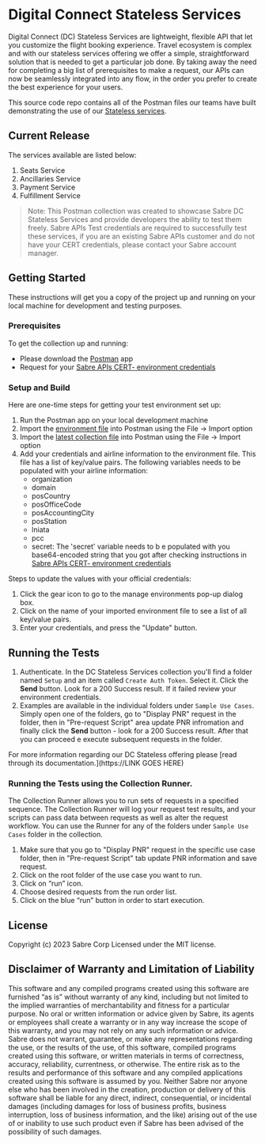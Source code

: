 # Digital Connect Stateless Services

Digital Connect (DC) Stateless Services are lightweight, flexible API that let you customize the flight booking experience. Travel ecosystem is complex and with our stateless services offering we offer a simple, straightforward solution that is needed to get a particular job done. By taking away the need for completing a big list of prerequisites to make a request, our APIs can now be seamlessly integrated into any flow, in the order you prefer to create the best experience for your users.

This source code repo contains all of the Postman files our teams have built demonstrating the use of our [Stateless services](https://developer.sabre.com/node/10077).

## Current Release 

The services available are listed below:
1.	Seats Service
2.	Ancillaries Service
3.	Payment Service
4.	Fulfillment Service

> Note: This Postman collection was created to showcase Sabre DC Stateless Services and provide developers the ability to test them freely. Sabre APIs Test credentials are required to successfully test these services, if you are an existing Sabre APIs customer and do not have your CERT credentials, please contact your Sabre account manager.

## Getting Started

These instructions will get you a copy of the project up and running on your local machine for development and testing purposes. 

### Prerequisites

To get the collection up and running:

* Please download the [Postman](https://www.postman.com/) app
* Request for your [Sabre APIs CERT- environment credentials](https://developer.sabre.com/resources/getting_started_with_sabre_apis/)

### Setup and Build

Here are one-time steps for getting your test environment set up:

1. Run the Postman app on your local development machine 
2. Import the [environment file](https://github.com/SabreDevStudio/postman-collections/blob/master/Digital%20Connect/Stateless%20Services/beta/DC_Stateless-DefaultEnv.postman_environment.json) into Postman using the File -> Import option
3. Import the [latest collection file](https://github.com/SabreDevStudio/postman-collections/blob/master/Digital%20Connect/Stateless%20Services/beta/DC_Stateless_Services_Beta.postman_collection.json) into Postman using the File -> Import option
4. Add your credentials and airline information to the environment file. This file has a list of key/value pairs. The following variables needs to be populated with your airline information: 
    * organization
    * domain
    * posCountry
    * posOfficeCode
    * posAccountingCity
    * posStation
    * lniata
    * pcc
    * secret: The 'secret' variable needs to b e populated with you base64-encoded string that you got after checking instructions in [Sabre APIs CERT- environment credentials](https://developer.sabre.com/resources/getting_started_with_sabre_apis/)
 
Steps to update the values with your official credentials:
  1. Click the gear icon to go to the manage environments pop-up dialog box.
  2. Click on the name of your imported environment file to see a list of all key/value pairs.
  3. Enter your credentials, and press the "Update" button.    

## Running the Tests
1. Authenticate. In the DC Stateless Services collection you'll find a folder named `Setup` and an item called `Create Auth Token`. Select it. Click the **Send** button. Look for a 200 Success result. If it failed review your environment credentials.
2. Examples are available in the individual folders under `Sample Use Cases`. Simply open one of the folders, go to "Display PNR" request in the folder, then in "Pre-request Script" area update PNR infromation and finally click the **Send** button - look for a 200 Success result. After that you can proceed e execute subsequent requests in the folder.

For more information regarding our DC Stateless offering please [read through its documentation.](https://LINK GOES HERE) 

### Running the Tests using the Collection Runner. 
The Collection Runner allows you to run sets of requests in a specified sequence. The Collection Runner will log your request test results, and your scripts can pass data between requests as well as alter the request workflow. You can use the Runner for any of the folders under `Sample Use Cases` folder in the collection.

1.	Make sure that you go to "Display PNR" request in the specific use case folder, then in "Pre-request Script" tab update PNR information and save request.
2.	Click on the root folder of the use case you want to run. 
3.	Click on “run” icon.
4.	Choose desired requests from the run order list. 
5.	Click on the blue “run” button in order to start execution. 

## License

Copyright (c) 2023 Sabre Corp Licensed under the MIT license.

## Disclaimer of Warranty and Limitation of Liability

This software and any compiled programs created using this software are furnished “as is” without warranty of any kind, including but not limited to the implied warranties of merchantability and fitness for a particular purpose. No oral or written information or advice given by Sabre, its agents or employees shall create a warranty or in any way increase the scope of this warranty, and you may not rely on any such information or advice.
Sabre does not warrant, guarantee, or make any representations regarding the use, or the results of the use, of this software, compiled programs created using this software, or written materials in terms of correctness, accuracy, reliability, currentness, or otherwise. The entire risk as to the results and performance of this software and any compiled applications created using this software is assumed by you. Neither Sabre nor anyone else who has been involved in the creation, production or delivery of this software shall be liable for any direct, indirect, consequential, or incidental damages (including damages for loss of business profits, business interruption, loss of business information, and the like) arising out of the use of or inability to use such product even if Sabre has been advised of the possibility of such damages.
